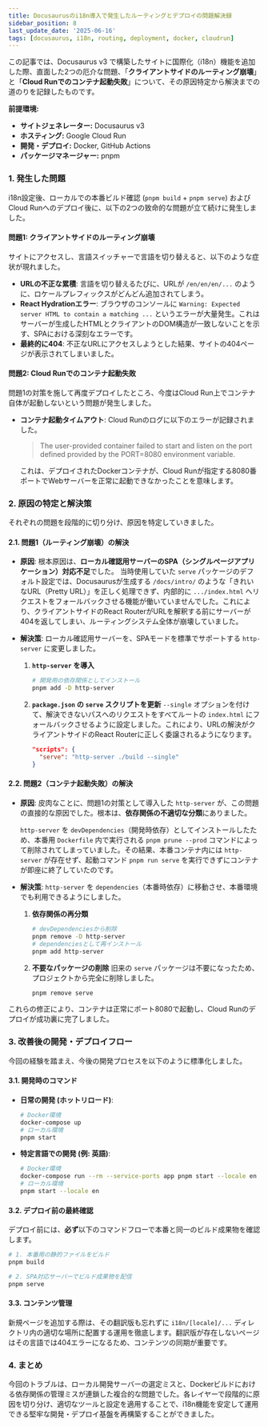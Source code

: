 ```yaml
---
title: Docusaurusのi18n導入で発生したルーティングとデプロイの問題解決録
sidebar_position: 8
last_update_date: '2025-06-16'
tags: [docusaurus, i18n, routing, deployment, docker, cloudrun]
---
```


この記事では、Docusaurus v3 で構築したサイトに国際化（i18n）機能を追加した際、直面した2つの厄介な問題、「**クライアントサイドのルーティング崩壊**」と「**Cloud Runでのコンテナ起動失敗**」について、その原因特定から解決までの道のりを記録したものです。

**前提環境:**

*   **サイトジェネレーター:** Docusaurus v3
*   **ホスティング:** Google Cloud Run
*   **開発・デプロイ:** Docker, GitHub Actions
*   **パッケージマネージャー:** pnpm

<!-- truncate -->

### 1. 発生した問題

i18n設定後、ローカルでの本番ビルド確認 (`pnpm build` + `pnpm serve`) およびCloud Runへのデプロイ後に、以下の2つの致命的な問題が立て続けに発生しました。

#### 問題1: クライアントサイドのルーティング崩壊

サイトにアクセスし、言語スイッチャーで言語を切り替えると、以下のような症状が現れました。

*   **URLの不正な累積**: 言語を切り替えるたびに、URLが `/en/en/en/...` のように、ロケールプレフィックスがどんどん追加されてしまう。
*   **React Hydrationエラー**: ブラウザのコンソールに `Warning: Expected server HTML to contain a matching ...` というエラーが大量発生。これはサーバーが生成したHTMLとクライアントのDOM構造が一致しないことを示す、SPAにおける深刻なエラーです。
*   **最終的に404**: 不正なURLにアクセスしようとした結果、サイトの404ページが表示されてしまいました。

#### 問題2: Cloud Runでのコンテナ起動失敗

問題1の対策を施して再度デプロイしたところ、今度はCloud Run上でコンテナ自体が起動しないという問題が発生しました。

*   **コンテナ起動タイムアウト**: Cloud Runのログに以下のエラーが記録されました。
    > The user-provided container failed to start and listen on the port defined provided by the PORT=8080 environment variable.

    これは、デプロイされたDockerコンテナが、Cloud Runが指定する8080番ポートでWebサーバーを正常に起動できなかったことを意味します。

### 2. 原因の特定と解決策

それぞれの問題を段階的に切り分け、原因を特定していきました。

#### 2.1. 問題1（ルーティング崩壊）の解決

*   **原因**:
    根本原因は、**ローカル確認用サーバーのSPA（シングルページアプリケーション）対応不足**でした。
    当時使用していた `serve` パッケージのデフォルト設定では、Docusaurusが生成する `/docs/intro/` のような「きれいなURL（Pretty URL）」を正しく処理できず、内部的に `.../index.html` へリクエストをフォールバックさせる機能が働いていませんでした。これにより、クライアントサイドのReact RouterがURLを解釈する前にサーバーが404を返してしまい、ルーティングシステム全体が崩壊していました。

*   **解決策**:
    ローカル確認用サーバーを、SPAモードを標準でサポートする `http-server` に変更しました。

    1.  **`http-server` を導入**
        ```bash
        # 開発用の依存関係としてインストール
        pnpm add -D http-server
        ```

    2.  **`package.json` の `serve` スクリプトを更新**
        `--single` オプションを付けて、解決できないパスへのリクエストをすべてルートの `index.html` にフォールバックさせるように設定しました。これにより、URLの解決がクライアントサイドのReact Routerに正しく委譲されるようになります。
        ```json:package.json
        "scripts": {
          "serve": "http-server ./build --single"
        }
        ```

#### 2.2. 問題2（コンテナ起動失敗）の解決

*   **原因**:
    皮肉なことに、問題1の対策として導入した `http-server` が、この問題の直接的な原因でした。根本は、**依存関係の不適切な分類**にありました。

    `http-server` を `devDependencies`（開発時依存）としてインストールしたため、本番用 `Dockerfile` 内で実行される `pnpm prune --prod` コマンドによって削除されてしまっていました。その結果、本番コンテナ内には `http-server` が存在せず、起動コマンド `pnpm run serve` を実行できずにコンテナが即座に終了していたのです。

*   **解決策**:
    `http-server` を `dependencies`（本番時依存）に移動させ、本番環境でも利用できるようにしました。

    1.  **依存関係の再分類**
        ```bash
        # devDependenciesから削除
        pnpm remove -D http-server
        # dependenciesとして再インストール
        pnpm add http-server
        ```
    2.  **不要なパッケージの削除**
        旧来の `serve` パッケージは不要になったため、プロジェクトから完全に削除しました。
        ```bash
        pnpm remove serve
        ```

これらの修正により、コンテナは正常にポート8080で起動し、Cloud Runのデプロイが成功裏に完了しました。

### 3. 改善後の開発・デプロイフロー

今回の経験を踏まえ、今後の開発プロセスを以下のように標準化しました。

#### 3.1. 開発時のコマンド

*   **日常の開発 (ホットリロード)**:
    ```bash
    # Docker環境
    docker-compose up
    # ローカル環境
    pnpm start
    ```
*   **特定言語での開発 (例: 英語)**:
    ```bash
    # Docker環境
    docker-compose run --rm --service-ports app pnpm start --locale en --host 0.0.0.0
    # ローカル環境
    pnpm start --locale en
    ```

#### 3.2. デプロイ前の最終確認

デプロイ前には、**必ず**以下のコマンドフローで本番と同一のビルド成果物を確認します。
```bash
# 1. 本番用の静的ファイルをビルド
pnpm build

# 2. SPA対応サーバーでビルド成果物を配信
pnpm serve
```

#### 3.3. コンテンツ管理

新規ページを追加する際は、その翻訳版も忘れずに `i18n/[locale]/...` ディレクトリ内の適切な場所に配置する運用を徹底します。翻訳版が存在しないページはその言語では404エラーになるため、コンテンツの同期が重要です。

### 4. まとめ

今回のトラブルは、ローカル開発サーバーの選定ミスと、Dockerビルドにおける依存関係の管理ミスが連鎖した複合的な問題でした。各レイヤーで段階的に原因を切り分け、適切なツールと設定を適用することで、i18n機能を安定して運用できる堅牢な開発・デプロイ基盤を再構築することができました。
